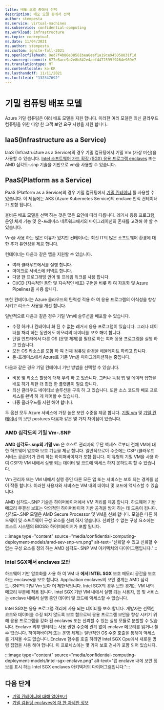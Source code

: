 ```yaml
---
title: 배포 모델 중에서 선택
description: 배포 모델 중에서 선택
author: stempesta
ms.service: virtual-machines
ms.subservice: confidential-computing
ms.workload: infrastructure
ms.topic: conceptual
ms.date: 11/04/2021
ms.author: stempesta
ms.custom: ignite-fall-2021
ms.openlocfilehash: 8ed7f4b88e38581bea6eaf1a19ce945858031f1d
ms.sourcegitcommit: 677e8acc9a2e8b842e4aef4472599f9264e989e7
ms.translationtype: MT
ms.contentlocale: ko-KR
ms.lasthandoff: 11/11/2021
ms.locfileid: "132347692"
---
```

# <a name="confidential-computing-deployment-models"></a>기밀 컴퓨팅 배포 모델

Azure 기밀 컴퓨팅은 여러 배포 모델을 지원 합니다. 이러한 여러 모델은 최신 클라우드 컴퓨팅을 위한 다양 한 고객 보안 요구 사항을 지원 합니다.

## <a name="infrastructure-as-a-service-iaas"></a>IaaS(Infrastructure as a Service)

IaaS (Infrastructure as a Service)의 경우 기밀 컴퓨팅에서 기밀 Vm (가상 머신)을 사용할 수 있습니다. [Intel 소프트웨어 가드 확장 (SGX) 응용 프로그램 enclaves](confidential-computing-enclaves.md) 또는 AMD 심각도-.snp 기술을 기반으로 vm을 사용할 수 있습니다.

## <a name="platform-as-a-service-paas"></a>PaaS(Platform as a Service)

PaaS (Platform as a Service)의 경우 기밀 컴퓨팅에서 [기밀 컨테이너](confidential-containers.md) 를 사용할 수 있습니다. 이 제품에는 AKS (Azure Kubernetes Service)의 enclave 인식 컨테이너가 포함 됩니다.

올바른 배포 모델을 선택 하는 것은 많은 요인에 따라 다릅니다. 레거시 응용 프로그램, 운영 체제 기능 및 온-프레미스 네트워크에서의 마이그레이션의 존재를 고려해 야 할 수 있습니다.

Vm을 사용 하는 많은 이유가 있지만 컨테이너는 최신 IT의 많은 소프트웨어 환경에 대 한 추가 유연성을 제공 합니다. 

컨테이너는 다음과 같은 앱을 지원할 수 있습니다.

- 여러 클라우드에서를 실행 합니다.
- 마이크로 서비스에 커넥트 합니다.
- 다양 한 프로그래밍 언어 및 프레임 워크를 사용 합니다.
- CI/CD (지속적인 통합 및 지속적인 배포) 구현을 비롯 하 여 자동화 및 Azure Pipelines을 사용 합니다.

또한 컨테이너는 Azure 클라우드의 탄력성 적용 하 여 응용 프로그램의 이식성을 향상 시키고 리소스 사용을 개선 합니다.

일반적으로 다음과 같은 경우 기밀 Vm에 솔루션을 배포할 수 있습니다.

- 수정 하거나 컨테이너 화 된 수 없는 레거시 응용 프로그램이 있습니다. 그러나 데이터를 처리 하는 동안에도 메모리의 데이터를 보호 해야 합니다.
- 단일 인프라에서 다른 OS (운영 체제)를 필요로 하는 여러 응용 프로그램을 실행 하 고 있습니다.
- 모든 OS 리소스를 포함 하 여 전체 컴퓨팅 환경을 에뮬레이트 하려고 합니다.
- 온-프레미스에서 Azure로 기존 Vm을 마이그레이션하는 중입니다.

다음과 같은 경우 기밀 컨테이너 기반 방법을 선택할 수 있습니다.

- 비용 및 리소스 할당에 대해 우려 하 고 있습니다. 그러나 독점 앱 및 데이터 집합을 배포 하기 위한 더 민첩 한 플랫폼이 필요 합니다.
- 최신 클라우드 네이티브 솔루션을 구축 하 고 있습니다. 또한 소스 코드와 배포 프로세스를 완벽 하 게 제어할 수 있습니다.
- 다중 클라우드를 지원 해야 합니다.

두 옵션 모두 Azure 서비스에 가장 높은 보안 수준을 제공 합니다. [기밀 vm](#confidential-vms-on-amd-sev-snp) 및 [기밀 컨테이너](#secure-enclaves-on-intel-sgx) 의 보안 postures 다음과 같은 몇 가지 차이점이 있습니다.

### <a name="confidential-vms-on-amd-sev-snp"></a>AMD 심각도의 기밀 Vm-.SNP

**AMD 심각도-.snp의 기밀 vm** 은 호스트 관리자의 무단 액세스 로부터 전체 VM에 대 한 하드웨어 암호화 보호 기능을 제공 합니다. 일반적으로이 수준에는 CSP (클라우드 서비스 공급자)가 관리 하는 하이퍼바이저가 포함 됩니다. 이 유형의 기밀 VM을 사용 하 여 CSP가 VM 내에서 실행 되는 데이터 및 코드에 액세스 하지 못하도록 할 수 있습니다.

Vm 관리자 또는 VM 내에서 실행 중인 다른 모든 앱 또는 서비스는 보호 되는 경계를 넘어 작동 합니다. 이러한 사용자와 서비스는 VM 내의 데이터 및 코드에 액세스할 수 있습니다.

AMD 심각도-.SNP 기술은 하이퍼바이저에서 VM 격리를 제공 합니다. 하드웨어 기반 메모리 무결성 보호는 악의적인 하이퍼바이저 기반 공격을 방지 하는 데 도움이 됩니다. 심각도-.SNP 모델은 AMD Secure Processor 및 VM을 신뢰 합니다. 모델은 다른 하드웨어 및 소프트웨어 구성 요소를 신뢰 하지 않습니다. 신뢰할 수 없는 구성 요소에는 호스트 시스템의 BIOS와 하이퍼바이저가 포함 됩니다.

:::image type="content" source="media/confidential-computing-deployment-models/amd-sev-snp-vm.png" alt-text="신뢰할 수 있고 신뢰할 수 없는 구성 요소를 정의 하는 AMD 심각도-.SNP VM 아키텍처의 다이어그램입니다.":::

### <a name="secure-enclaves-on-intel-sgx"></a>Intel SGX에서 enclaves 보안

하드웨어 기반 암호화를 사용 하 여 VM 내 **에서 INTEL SGX** 보호 메모리 공간을 보호 하는 enclaves을 보호 합니다. Application enclaves의 보안 경계는 AMD 심각도-.SNP의 기밀 Vm 보다 더 제한적입니다. Intel SGX의 경우 보안 경계는 VM 내의 메모리 부분에 적용 됩니다. Intel SGX 기반 VM 내에서 실행 되는 사용자, 앱 및 서비스는 enclave 내에서 실행 중인 데이터 및 코드에 액세스할 수 없습니다.

Intel SGX는 응용 프로그램 격리에 사용 되는 데이터를 보호 합니다. 개발자는 선택한 코드와 데이터를 수정 되지 않도록 보호 함으로써 응용 프로그램 보안을 향상 시키기 위해 응용 프로그램을 강화 된 enclaves 또는 신뢰할 수 있는 실행 모듈로 분할할 수 있습니다. Enclave 외부 엔터티는 사용 권한 수준에 관계 없이 enclave 메모리를 읽거나 쓸 수 없습니다. 하이퍼바이저 또는 운영 체제는 일반적인 OS 수준 호출을 통해이 액세스를 가져올 수도 없습니다. Enclave 함수를 호출 하려면 Intel SGX Cpu에서 새로운 명령 집합을 사용 해야 합니다. 이 프로세스에는 몇 가지 보호 검사가 포함 되어 있습니다.

:::image type="content" source="media/confidential-computing-deployment-models/intel-sgx-enclave.png" alt-text="앱 enclave 내에 보안 정보를 표시 하는 Intel SGX enclaves 아키텍처의 다이어그램입니다.":::

## <a name="next-steps"></a>다음 단계

- [기밀 컨테이너에 대해 알아보기](confidential-containers.md)
- [기밀 컴퓨팅 enclaves에 대 한 자세한 정보](confidential-computing-enclaves.md)
